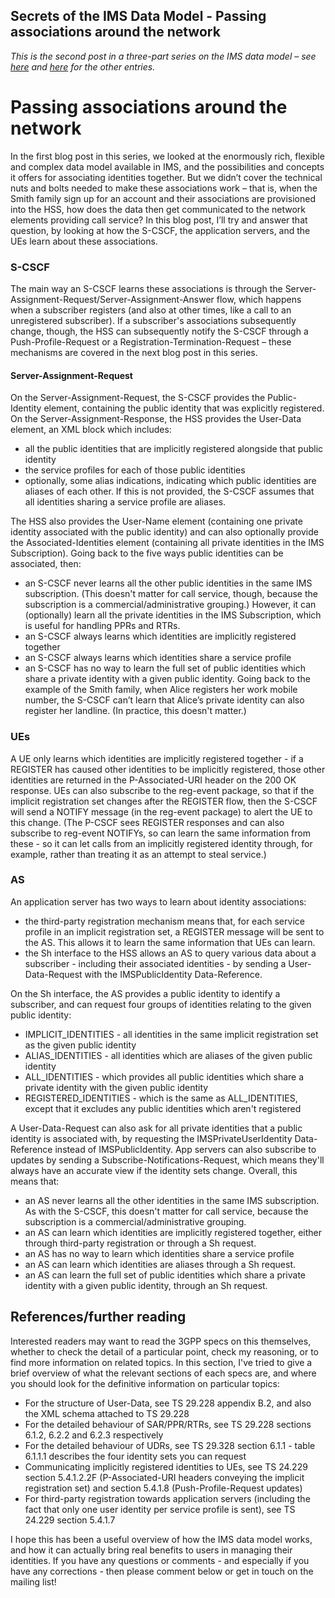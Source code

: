 Secrets of the IMS Data Model - Passing associations around the network
--------------------------------------------------------------------------------
_This is the second post in a three-part series on the IMS data model – see [here](Secrets_1.md) and [here](Secrets_3.md) for the other entries._

# **Passing associations around the network**

In the first blog post in this series, we looked at the enormously rich, flexible and complex data model available in IMS, and the possibilities and concepts it offers for associating identities together. But we didn’t cover the technical nuts and bolts needed to make these associations work – that is, when the Smith family sign up for an account and their associations are provisioned into the HSS, how does the data then get communicated to the network elements providing call service?   In this blog post, I’ll try and answer that question, by looking at how the S-CSCF, the application servers, and the UEs learn about these associations.

### S-CSCF

The main way an S-CSCF learns these associations is through the Server-Assignment-Request/Server-Assignment-Answer flow, which happens when a subscriber registers (and also at other times, like a call to an unregistered subscriber). If a subscriber's associations subsequently change, though, the HSS can subsequently notify the S-CSCF through a Push-Profile-Request or a Registration-Termination-Request – these mechanisms are covered in the next blog post in this series.

#### Server-Assignment-Request

On the Server-Assignment-Request, the S-CSCF provides the Public-Identity element, containing the public identity that was explicitly registered. On the Server-Assignment-Response, the HSS provides the User-Data element, an XML block which includes:

*   all the public identities that are implicitly registered alongside that public identity
*   the service profiles for each of those public identities
*   optionally, some alias indications, indicating which public identities are aliases of each other. If this is not provided, the S-CSCF assumes that all identities sharing a service profile are aliases.

The HSS also provides the User-Name element (containing one private identity associated with the public identity) and can also optionally provide the Associated-Identities element (containing all private identities in the IMS Subscription). Going back to the five ways public identities can be associated, then:

*   an S-CSCF never learns all the other public identities in the same IMS subscription. (This doesn't matter for call service, though, because the subscription is a commercial/administrative grouping.) However, it can (optionally) learn all the private identities in the IMS Subscription, which is useful for handling PPRs and RTRs.
*   an S-CSCF always learns which identities are implicitly registered together
*   an S-CSCF always learns which identities share a service profile
*   an S-CSCF has no way to learn the full set of public identities which share a private identity with a given public identity. Going back to the example of the Smith family, when Alice registers her work mobile number, the S-CSCF can’t learn that Alice’s private identity can also register her landline. (In practice, this doesn't matter.)

### UEs

A UE only learns which identities are implicitly registered together - if a REGISTER has caused other identities to be implicitly registered, those other identities are returned in the P-Associated-URI header on the 200 OK response. UEs can also subscribe to the reg-event package, so that if the implicit registration set changes after the REGISTER flow, then the S-CSCF will send a NOTIFY message (in the reg-event package) to alert the UE to this change. (The P-CSCF sees REGISTER responses and can also subscribe to reg-event NOTIFYs, so can learn the same information from these - so it can let calls from an implicitly registered identity through, for example, rather than treating it as an attempt to steal service.)

### AS

An application server has two ways to learn about identity associations:

*   the third-party registration mechanism means that, for each service profile in an implicit registration set, a REGISTER message will be sent to the AS. This allows it to learn the same information that UEs can learn.
*   the Sh interface to the HSS allows an AS to query various data about a subscriber - including their associated identities - by sending a User-Data-Request with the IMSPublicIdentity Data-Reference.

On the Sh interface, the AS provides a public identity to identify a subscriber, and can request four groups of identities relating to the given public identity:

*   IMPLICIT\_IDENTITIES - all identities in the same implicit registration set as the given public identity
*   ALIAS\_IDENTITIES - all identities which are aliases of the given public identity
*   ALL\_IDENTITIES - which provides all public identities which share a private identity with the given public identity
*   REGISTERED\_IDENTITIES - which is the same as ALL\_IDENTITIES, except that it excludes any public identities which aren't registered

A User-Data-Request can also ask for all private identities that a public identity is associated with, by requesting the IMSPrivateUserIdentity Data-Reference instead of IMSPublicIdentity. App servers can also subscribe to updates by sending a Subscribe-Notifications-Request, which means they'll always have an accurate view if the identity sets change. Overall, this means that:

*   an AS never learns all the other identities in the same IMS subscription. As with the S-CSCF, this doesn't matter for call service, because the subscription is a commercial/administrative grouping.
*   an AS can learn which identities are implicitly registered together, either through third-party registration or through a Sh request.
*   an AS has no way to learn which identities share a service profile
*   an AS can learn which identities are aliases through a Sh request.
*   an AS can learn the full set of public identities which share a private identity with a given public identity, through an Sh request.

## References/further reading

Interested readers may want to read the 3GPP specs on this themselves, whether to check the detail of a particular point, check my reasoning, or to find more information on related topics. In this section, I've tried to give a brief overview of what the relevant sections of each specs are, and where you should look for the definitive information on particular topics:

*   For the structure of User-Data, see TS 29.228 appendix B.2, and also the XML schema attached to TS 29.228
*   For the detailed behaviour of SAR/PPR/RTRs, see TS 29.228 sections 6.1.2, 6.2.2 and 6.2.3 respectively
*   For the detailed behaviour of UDRs, see TS 29.328 section 6.1.1 - table 6.1.1.1 describes the four identity sets you can request
*   Communicating implicitly registered identities to UEs, see TS 24.229 section 5.4.1.2.2F (P-Associated-URI headers conveying the implicit registration set) and section 5.4.1.8 (Push-Profile-Request updates)
*   For third-party registration towards application servers (including the fact that only one user identity per service profile is sent), see TS 24.229 section 5.4.1.7

I hope this has been a useful overview of how the IMS data model works, and how it can actually bring real benefits to users in managing their identities. If you have any questions or comments - and especially if you have any corrections - then please comment below or get in touch on the mailing list!
